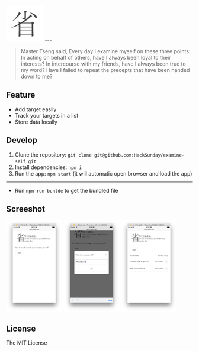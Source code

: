 <img src="./src/logo.png" width="100" />
---

> Master Tseng said, Every day I examine myself on these three points:
> In acting on behalf of others, have I always been loyal to their interests?
> In intercourse with my friends, have I always been true to my word?
> Have I failed to repeat the precepts that have been handed down to me?

## Feature

- Add target easily
- Track your targets in a list
- Store data locally

## Develop

1. Clone the repository: `git clone git@github.com:HackSunday/examine-self.git`
2. Install dependencies: `npm i`
3. Run the app: `npm start` (it will automatic open browser and load the app)

---

- Run `npm run bunlde` to get the bundled file

## Screeshot

<img src="./screenshot/ex.png" width="30%" />
<img src="./screenshot/ex2.png" width="30%" />
<img src="./screenshot/ex3.png" width="30%" />

## License

The MIT License
